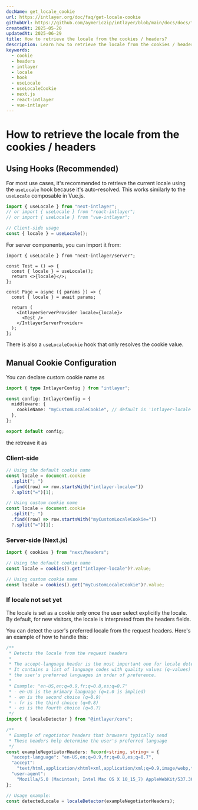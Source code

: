 ```yaml
---
docName: get_locale_cookie
url: https://intlayer.org/doc/faq/get-locale-cookie
githubUrl: https://github.com/aymericzip/intlayer/blob/main/docs/docs/frequent_questions/get_locale_cookie.md
createdAt: 2025-05-20
updatedAt: 2025-06-29
title: How to retrieve the locale from the cookies / headers?
description: Learn how to retrieve the locale from the cookies / headers.
keywords:
  - cookie
  - headers
  - intlayer
  - locale
  - hook
  - useLocale
  - useLocaleCookie
  - next.js
  - react-intlayer
  - vue-intlayer
---
```


# How to retrieve the locale from the cookies / headers

## Using Hooks (Recommended)

For most use cases, it's recommended to retrieve the current locale using the `useLocale` hook because it's auto-resolved. This works similarly to the `useLocale` composable in Vue.js.

```ts
import { useLocale } from "next-intlayer";
// or import { useLocale } from "react-intlayer";
// or import { useLocale } from "vue-intlayer";

// Client-side usage
const { locale } = useLocale();
```

For server components, you can import it from:

```tsx
import { useLocale } from "next-intlayer/server";

const Test = () => {
  const { locale } = useLocale();
  return <>{locale}</>;
};

const Page = async ({ params }) => {
  const { locale } = await params;

  return (
    <IntlayerServerProvider locale={locale}>
      <Test />
    </IntlayerServerProvider>
  );
};
```

There is also a `useLocaleCookie` hook that only resolves the cookie value.

## Manual Cookie Configuration

You can declare custom cookie name as

```ts
import { type IntlayerConfig } from "intlayer";

const config: IntlayerConfig = {
  middleware: {
    cookieName: "myCustomLocaleCookie", // default is 'intlayer-locale'
  },
};

export default config;
```

the retreave it as

### Client-side

```ts
// Using the default cookie name
const locale = document.cookie
  .split("; ")
  .find((row) => row.startsWith("intlayer-locale="))
  ?.split("=")[1];

// Using custom cookie name
const locale = document.cookie
  .split("; ")
  .find((row) => row.startsWith("myCustomLocaleCookie="))
  ?.split("=")[1];
```

### Server-side (Next.js)

```ts
import { cookies } from "next/headers";

// Using the default cookie name
const locale = cookies().get("intlayer-locale")?.value;

// Using custom cookie name
const locale = cookies().get("myCustomLocaleCookie")?.value;
```

### If locale not set yet

The locale is set as a cookie only once the user select explicitly the locale. By default, for new visitors, the locale is interpreted from the headers fields.

You can detect the user's preferred locale from the request headers. Here's an example of how to handle this:

```ts
/**
 * Detects the locale from the request headers
 *
 * The accept-language header is the most important one for locale detection.
 * It contains a list of language codes with quality values (q-values) that indicate
 * the user's preferred languages in order of preference.
 *
 * Example: "en-US,en;q=0.9,fr;q=0.8,es;q=0.7"
 * - en-US is the primary language (q=1.0 is implied)
 * - en is the second choice (q=0.9)
 * - fr is the third choice (q=0.8)
 * - es is the fourth choice (q=0.7)
 */
import { localeDetector } from "@intlayer/core";

/**
 * Example of negotiator headers that browsers typically send
 * These headers help determine the user's preferred language
 */
const exampleNegotiatorHeaders: Record<string, string> = {
  "accept-language": "en-US,en;q=0.9,fr;q=0.8,es;q=0.7",
  "accept":
    "text/html,application/xhtml+xml,application/xml;q=0.9,image/webp,*/*;q=0.8",
  "user-agent":
    "Mozilla/5.0 (Macintosh; Intel Mac OS X 10_15_7) AppleWebKit/537.36 (KHTML, like Gecko) Chrome/91.0.4472.124 Safari/537.36",
};

// Usage example:
const detectedLocale = localeDetector(exampleNegotiatorHeaders);
```
